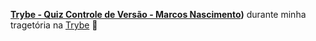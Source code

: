 
__[Trybe - Quiz Controle de Versão - Marcos Nascimento](hhttps://docs.google.com/forms/d/e/1FAIpQLSeWB0UzGb6SIAGmMgff2EJWRZBcePSJlmb0o0vHd5wUGzDUFA/viewscore?viewscore=AE0zAgDKsq_22GtRXOhc8WUtzLBtdrwoWlc8hIloxdCM7nRex3eI5Gt7lleF2IATuRKUoas))__ durante minha tragetória na [Trybe](https://www.betrybe.com/) :rocket:
